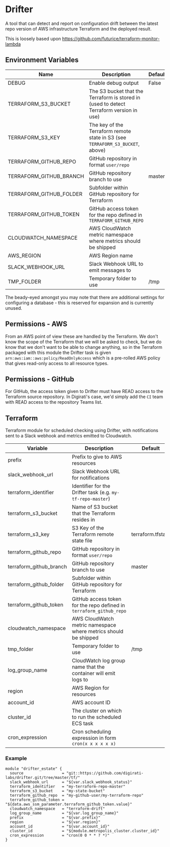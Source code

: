# Drifter

A tool that can detect and report on configuration drift between the latest repo version of AWS infrastructure Terraform and the deployed result.

This is loosely based upon https://github.com/futurice/terraform-monitor-lambda

## Environment Variables

| Name                    | Description                                                                             | Default |
|-------------------------|-----------------------------------------------------------------------------------------|---------|
| DEBUG                   | Enable debug output                                                                     | False   |
| TERRAFORM_S3_BUCKET     | The S3 bucket that the Terraform is stored in (used to detect Terraform version in use) |         |
| TERRAFORM_S3_KEY        | The key of the Terraform remote state in S3 (see `TERRAFORM_S3_BUCKET`, above)          |         |
| TERRAFORM_GITHUB_REPO   | GitHub repository in format `user/repo`                                                 |         |
| TERRAFORM_GITHUB_BRANCH | GitHub repository branch to use                                                         | master  |
| TERRAFORM_GITHUB_FOLDER | Subfolder within GitHub repository for Terraform                                        |         |
| TERRAFORM_GITHUB_TOKEN  | GitHub access token for the repo defined in `TERRAFORM_GITHUB_REPO`                     |         |
| CLOUDWATCH_NAMESPACE    | AWS CloudWatch metric namespace where metrics should be shipped                         |         |
| AWS_REGION              | AWS Region name                                                                         |         |
| SLACK_WEBHOOK_URL       | Slack Webhook URL to emit messages to                                                   |         |
| TMP_FOLDER              | Temporary folder to use                                                                 | /tmp    |

The beady-eyed amongst you may note that there are additional settings for configuring a database - this is reserved for expansion and is currently unused.

## Permissions - AWS

From an AWS point of view these are handled by the Terraform. We don't know the scope of the Terraform that we will be asked to check, but we do know that we don't want to be able to change anything, so in the Terraform packaged with this module the Drifter task is given `arn:aws:iam::aws:policy/ReadOnlyAccess` which is a pre-rolled AWS policy that gives read-only access to all resource types.

## Permissions - GitHub

For GitHub, the access token given to Drifter must have READ access to the Terraform source repository. In Digirati's case, we'd simply add the `CI` team with READ access to the repository Teams list.

## Terraform

Terraform module for scheduled checking using Drifter, with notifications sent to a Slack webhook and metrics emitted to Cloudwatch.

| Variable                | Description                                                         | Default           |
|-------------------------|---------------------------------------------------------------------|-------------------|
| prefix                  | Prefix to give to AWS resources                                     |                   |
| slack_webhook_url       | Slack Webhook URL for notifications                                 |                   |
| terraform_identifier    | Identifier for the Drifter task (e.g. `my-tf-repo-master`)          |                   |
| terraform_s3_bucket     | Name of S3 bucket that the Terraform resides in                     |                   |
| terraform_s3_key        | S3 Key of the Terraform remote state file                           | terraform.tfstate |
| terraform_github_repo   | GitHub repository in format `user/repo`                             |                   |
| terraform_github_branch | GitHub repository branch to use                                     | master            |
| terraform_github_folder | Subfolder within GitHub repository for Terraform                    |                   |
| terraform_github_token  | GitHub access token for the repo defined in `terraform_github_repo` |                   |
| cloudwatch_namespace    | AWS CloudWatch metric namespace where metrics should be shipped     |                   |
| tmp_folder              | Temporary folder to use                                             | /tmp              |
| log_group_name          | CloudWatch log group name that the container will emit logs to      |                   |
| region                  | AWS Region for resources                                            |                   |
| account_id              | AWS account ID                                                      |                   |
| cluster_id              | The cluster on which to run the scheduled ECS task                  |                   |
| cron_expression         | Cron scheduling expression in form `cron(x x x x x x)`              |                   |

### Example

```
module "drifter_estate" {
  source                 = "git::https://github.com/digirati-labs/drifter.git/tree/master/tf/"
  slack_webhook_url      = "${var.slack_webhook_status}"
  terraform_identifier   = "my-terraform-repo-master"
  terraform_s3_bucket    = "my-state-bucket"
  terraform_github_repo  = "my-github-user/my-terraform-repo"
  terraform_github_token = "${data.aws_ssm_parameter.terraform_github_token.value}"
  cloudwatch_namespace   = "terraform-drift"
  log_group_name         = "${var.log_group_name}"
  prefix                 = "${var.prefix}"
  region                 = "${var.region}"
  account_id             = "${var.account_id}"
  cluster_id             = "${module.metropolis_cluster.cluster_id}"
  cron_expression        = "cron(0 0 * * ? *)"
}

```
